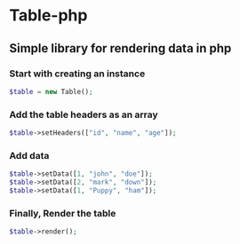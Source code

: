 # Table-php

## Simple library for rendering data in php

### Start with creating an instance

```php
$table = new Table();
```

### Add the table headers as an array

```php
$table->setHeaders(["id", "name", "age"]);
```

### Add data

```php
$table->setData([1, "john", "doe"]);
$table->setData([2, "mark", "down"]);
$table->setData([1, "Puppy", "ham"]);
```

### Finally, Render the table

```php
$table->render();
```

